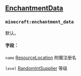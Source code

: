 ## [EnchantmentData](https://ecdcaeb.github.io/ResourceModLoader/zh_cn/deserializer/)

### `minecraft:enchantment_data`

默认。

#### 字段：

`name` [ResourceLocation](https://ecdcaeb.github.io/ResourceModLoader/zh_cn/deserializer/ResourceLocation) 附魔注册名

`level` [RandomIntSupplier](https://ecdcaeb.github.io/ResourceModLoader/zh_cn/deserializer/RandomIntSupplier) 等级